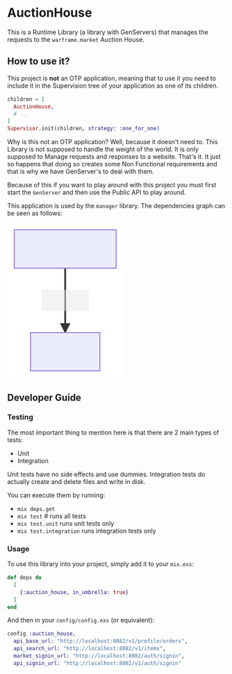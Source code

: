 # AuctionHouse

This is a Runtime Library (a library with GenServers) that manages the requests to the `warframe.market` Auction House. 

## How to use it?

This project is **not** an OTP application, meaning that to use it you need to include it in the Supervision tree of your application as one of its children.

```elixir
children = [
  AuctionHouse,
  # ...
]
Supervisor.init(children, strategy: :one_for_one)
```

Why is this not an OTP application? Well, because it doesn't need to.
This Library is not supposed to handle the weight of the world. It is only supposed to Manage requests and responses to a website. That's it. 
It just so happens that doing so creates some Non Functional requirements and that is why we have GenServer's to deal with them. 

Because of this if you want to play around with this project you must first start the `GenServer` and then use the Public API to play around.

This application is used by the `manager` library.
The dependencies graph can be seen as follows:

![dependencies-graph](./dependencies.svg)

## Developer Guide

### Testing

The most important thing to mention here is that there are 2 main types of tests:
 - Unit
 - Integration

Unit tests have no side effects and use dummies. 
Integration tests do actually create and delete files and write in disk. 

You can execute them by running:

 - `mix deps.get`
 - `mix test` # runs all tests
 - `mix test.unit` runs unit tests only
 - `mix test.integration` runs integration tests only


### Usage

To use this library into your project, simply add it to your `mix.exs`:

```elixir
def deps do
  [
    {:auction_house, in_umbrella: true}
  ]
end
```

And then in your `config/config.exs` (or equivalent):

```elixir
config :auction_house,
  api_base_url: "http://localhost:8082/v1/profile/orders",
  api_search_url: "http://localhost:8082/v1/items",
  market_signin_url: "http://localhost:8082/auth/signin",
  api_signin_url: "http://localhost:8082/v1/auth/signin"
```
